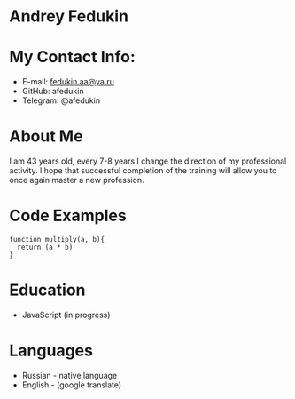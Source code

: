 # Andrey Fedukin

# My Contact Info:
- E-mail: fedukin.aa@ya.ru
- GitHub: afedukin
- Telegram: @afedukin

# About Me
I am 43 years old, every 7-8 years I change the direction of my professional activity. I hope that successful completion of the training will allow you to once again master a new profession.

# Code Examples
```
function multiply(a, b){
  return (a * b)
}
```

# Education
- JavaScript (in progress)

# Languages
- Russian - native language
- English - (google translate)
